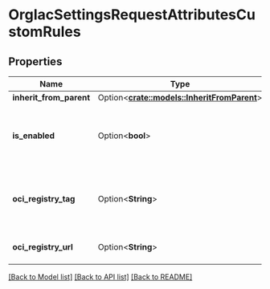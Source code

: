 # OrgIacSettingsRequestAttributesCustomRules

## Properties

Name | Type | Description | Notes
------------ | ------------- | ------------- | -------------
**inherit_from_parent** | Option<[**crate::models::InheritFromParent**](InheritFromParent.md)> |  | [optional]
**is_enabled** | Option<**bool**> | Whether the custom rules feature is enabled or not. | [optional]
**oci_registry_tag** | Option<**String**> | The tag for an OCI artifact inside an OCI registry. | [optional]
**oci_registry_url** | Option<**String**> | The URL to an OCI registry. | [optional]

[[Back to Model list]](../README.md#documentation-for-models) [[Back to API list]](../README.md#documentation-for-api-endpoints) [[Back to README]](../README.md)



